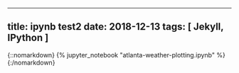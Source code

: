 
---
title: ipynb test2
date: 2018-12-13
tags: [ Jekyll, IPython ]
---

{::nomarkdown}
{% jupyter_notebook "atlanta-weather-plotting.ipynb" %}
{:/nomarkdown}

